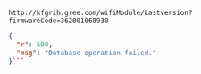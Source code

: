 `http://kfgrih.gree.com/wifiModule/Lastversion?firmwareCode=362001068930`

```json
{
  "r": 500,
  "msg": "Database operation failed."
}```
